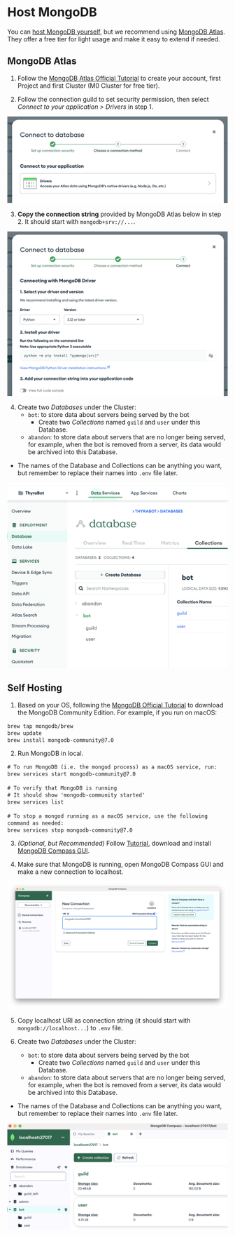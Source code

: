 # Host MongoDB

You can [host MongoDB yourself](#self-hosting), but we recommend using [MongoDB Atlas](#mongodb-atlas). They offer a free tier for light usage and make it easy to extend if needed.

## MongoDB Atlas

1. Follow the [MongoDB Atlas Official Tutorial](https://www.mongodb.com/resources/products/platform/mongodb-atlas-tutorial) to create your account, first Project and first Cluster (M0 Cluster for free tier). 
   
2. Follow the connection guild to set security permission, then select *Connect to your application > Drivers* in step 1.

![](images/drivers.png)

3. **Copy the connection string** provided by MongoDB Atlas below in step 2. It should start with `mongodb+srv://...`.

![](images/python.png)

4. Create two *Databases* under the Cluster: 
   - `bot`: to store data about servers being served by the bot
     - Create two *Collections* named `guild` and `user` under this Database.
   - `abandon`: to store data about servers that are no longer being served, for example, when the bot is removed from a server, its data would be archived into this Database.
  - The names of the Database and Collections can be anything you want, but remember to replace their names into `.env` file later.

![](images/mongodb.png)

## Self Hosting

1. Based on your OS, following the [MongoDB Official Tutorial](https://www.mongodb.com/docs/manual/installation/) to download the MongoDB Community Edition. For example, if you run on macOS:

```
brew tap mongodb/brew
brew update
brew install mongodb-community@7.0
```

2. Run MongoDB in local.

```
# To run MongoDB (i.e. the mongod process) as a macOS service, run:
brew services start mongodb-community@7.0

# To verify that MongoDB is running
# It should show 'mongodb-community started'
brew services list

# To stop a mongod running as a macOS service, use the following command as needed:
brew services stop mongodb-community@7.0
```

3. *(Optional, but Recommended)* Follow [Tutorial](https://www.mongodb.com/docs/compass/master/install/), download and install [MongoDB Compass GUI](https://www.mongodb.com/try/download/compass).

4. Make sure that MongoDB is running, open MongoDB Compass GUI and make a new connection to localhost.

![](images/mongodb-campass.png)

5. Copy localhost URI as connection string (it should start with `mongodb://localhost...`) to `.env` file.

4. Create two *Databases* under the Cluster: 
   - `bot`: to store data about servers being served by the bot
     - Create two *Collections* named `guild` and `user` under this Database.
   - `abandon`: to store data about servers that are no longer being served, for example, when the bot is removed from a server, its data would be archived into this Database.
  - The names of the Database and Collections can be anything you want, but remember to replace their names into `.env` file later.

![](images/mongodb-self-host.png)

